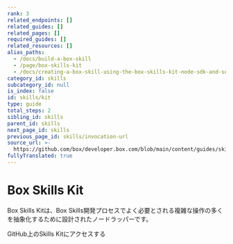 ```yaml
---
rank: 3
related_endpoints: []
related_guides: []
related_pages: []
required_guides: []
related_resources: []
alias_paths:
  - /docs/build-a-box-skill
  - /page/box-skills-kit
  - /docs/creating-a-box-skill-using-the-box-skills-kit-node-sdk-and-serverless
category_id: skills
subcategory_id: null
is_index: false
id: skills/kit
type: guide
total_steps: 2
sibling_id: skills
parent_id: skills
next_page_id: skills
previous_page_id: skills/invocation-url
source_url: >-
  https://github.com/box/developer.box.com/blob/main/content/guides/skills/kit.md
fullyTranslated: true
---
```

# Box Skills Kit

Box Skills Kitは、Box Skills開発プロセスでよく必要とされる複雑な操作の多くを抽象化するために設計されたノードラッパーです。

<CTA to="https://github.com/box/box-skills-kit-nodejs/tree/master/skills-kit-library">

GitHub上のSkills Kitにアクセスする

</CTA>